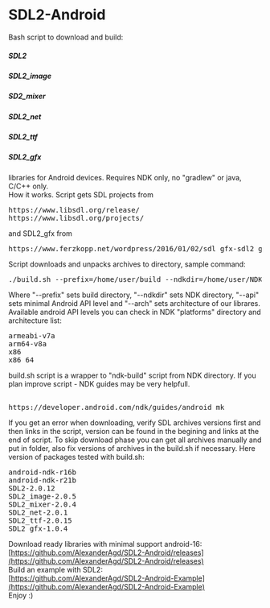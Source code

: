 # SDL2-Android
Bash script to download and build:
##### SDL2
##### SDL2_image
##### SD2_mixer
##### SDL2_net
##### SDL2_ttf
##### SDL2_gfx
libraries for Android devices. Requires NDK only, no "gradlew" or java, C/C++ only.  
How it works. Script gets SDL projects from 
<pre>
https://www.libsdl.org/release/
https://www.libsdl.org/projects/
</pre>
and SDL2_gfx from
<pre>
https://www.ferzkopp.net/wordpress/2016/01/02/sdl_gfx-sdl2_gfx/
</pre>
Script downloads and unpacks archives to <PREFIX> directory, sample command: 
<pre>
./build.sh --prefix=/home/user/build --ndkdir=/home/user/NDK --api=16 --arch=armeabi-v7a
</pre>
Where "--prefix" sets build directory, "--ndkdir" sets NDK directory,
"--api" sets minimal Android API level and "--arch" sets architecture of
our librares. Available android API levels you can check in NDK "platforms"
directory and architecture list:
<pre>
armeabi-v7a
arm64-v8a
x86
x86_64
</pre>
build.sh script is a wrapper to "ndk-build" script from NDK directory.
If you plan improve script - NDK guides may be very helpfull.
<pre> 
https://developer.android.com/ndk/guides/android_mk
</pre>
If you get an error when downloading, verify SDL archives versions first and then links 
in the script, version can be found in the begining and links at the end of script. 
To skip download phase you can get all archives manually and put in <PREFIX> folder,
also fix versions of archives in the build.sh if necessary.
Here version of packages tested with build.sh:
<pre>
android-ndk-r16b
android-ndk-r21b
SDL2-2.0.12
SDL2_image-2.0.5
SDL2_mixer-2.0.4
SDL2_net-2.0.1
SDL2_ttf-2.0.15
SDL2_gfx-1.0.4
</pre>
Download ready libraries with minimal support android-16:  
[https://github.com/AlexanderAgd/SDL2-Android/releases](https://github.com/AlexanderAgd/SDL2-Android/releases)  
Build an example with SDL2:  
[https://github.com/AlexanderAgd/SDL2-Android-Example](https://github.com/AlexanderAgd/SDL2-Android-Example)  
Enjoy :)  
